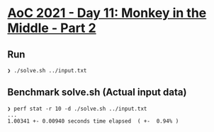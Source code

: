 # [AoC 2021 - Day 11: Monkey in the Middle - Part 2](https://adventofcode.com/2022/day/11)

Run
---

```
❯ ./solve.sh ../input.txt
```


Benchmark solve.sh (Actual input data)
--------------------------------------

```
❯ perf stat -r 10 -d ./solve.sh ../input.txt
...
1.00341 +- 0.00940 seconds time elapsed  ( +-  0.94% )
```

